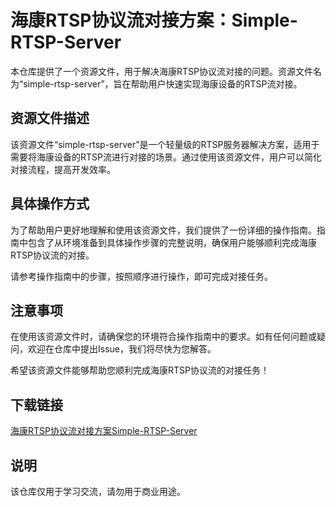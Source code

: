 # 海康RTSP协议流对接方案：Simple-RTSP-Server

本仓库提供了一个资源文件，用于解决海康RTSP协议流对接的问题。资源文件名为“simple-rtsp-server”，旨在帮助用户快速实现海康设备的RTSP流对接。

## 资源文件描述

该资源文件“simple-rtsp-server”是一个轻量级的RTSP服务器解决方案，适用于需要将海康设备的RTSP流进行对接的场景。通过使用该资源文件，用户可以简化对接流程，提高开发效率。

## 具体操作方式

为了帮助用户更好地理解和使用该资源文件，我们提供了一份详细的操作指南。指南中包含了从环境准备到具体操作步骤的完整说明，确保用户能够顺利完成海康RTSP协议流的对接。

请参考操作指南中的步骤，按照顺序进行操作，即可完成对接任务。

## 注意事项

在使用该资源文件时，请确保您的环境符合操作指南中的要求。如有任何问题或疑问，欢迎在仓库中提出Issue，我们将尽快为您解答。

希望该资源文件能够帮助您顺利完成海康RTSP协议流的对接任务！

## 下载链接
[海康RTSP协议流对接方案Simple-RTSP-Server](https://pan.quark.cn/s/2faac18ec8d4)

## 说明

该仓库仅用于学习交流，请勿用于商业用途。
